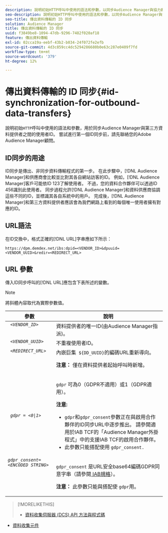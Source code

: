 ```yaml
---
description: 說明初始HTTP呼叫中使用的語法和參數，以同步Audience Manager與協力廠商資料提供者之間的使用者ID。 嘗試進行第一個ID同步前，請先聯絡您的Adobe Audience Manager顧問。
seo-description: 說明初始HTTP呼叫中使用的語法和參數，以同步Audience Manager與協力廠商資料提供者之間的使用者ID。 嘗試進行第一個ID同步前，請先聯絡您的Adobe Audience Manager顧問。
seo-title: 傳出資料傳輸的 ID 同步
solution: Audience Manager
title: 傳出資料傳輸的 ID 同步
uuid: f3849be8-1094-47db-9296-7482f020af18
feature: 傳出資料傳輸
exl-id: 02cca19a-eebf-43b2-b034-24f072fe2efb
source-git-commit: 4d3c859cc4dc5294286680b0e63c287e0409f7fd
workflow-type: tm+mt
source-wordcount: '379'
ht-degree: 12%

---
```


# 傳出資料傳輸的 ID 同步{#id-synchronization-for-outbound-data-transfers}

說明初始`HTTP`呼叫中使用的語法和參數，用於同步Audience Manager與第三方資料提供者之間的使用者ID。 嘗試進行第一個ID同步前，請先聯絡您的Adobe Audience Manager顧問。

<!-- c_id_sync_out.xml -->

## ID同步的用途

ID同步是傳出、非同步資料傳輸程式的第一步。 在此步驟中，[!DNL Audience Manager]和供應商會比較並比對其各自網站訪客的ID。 例如，[!DNL Audience Manager]客戶可能依ID 123了解使用者。 不過，您的資料合作夥伴可以透過ID 456識別此使用者。 同步過程允許[!DNL Audience Manager]和資料供應商協調這些不同的ID，並標識其各自系統中的用戶。 完成後，[!DNL Audience Manager]和第三方資料提供者應該會為我們網路上看到的每個唯一使用者擁有對應的ID。

## URL語法

在ID交換中，格式正確的[!DNL URL]字串應如下所示：

```
https://dpm.demdex.net/ibs:dpid=<VENDOR_ID>&dpuuid=<VENDOR_UUID>&redir=<REDIRECT_URL>
```

## URL 參數

傳入ID同步呼叫的[!DNL URL]應包含下表所述的變數。

>[!NOTE]
>
>將斜體內容取代為實際參數值。

<table id="table_EB9F4246E2A34ABB8ED06EA458EB186F"> 
 <thead> 
  <tr> 
   <th colname="col1" class="entry"> 參數 </th> 
   <th colname="col2" class="entry"> 說明 </th> 
  </tr> 
 </thead>
 <tbody> 
  <tr valign="top"> 
   <td colname="col1"> <code> <i>&lt;VENDOR_ID&gt;</i> </code> </td> 
   <td colname="col2">資料提供者的唯一ID(由<span class="keyword">Audience Manager</span>指派)。 </td> 
  </tr> 
  <tr valign="top"> 
   <td colname="col1"> <code> <i>&lt;VENDOR_UUID&gt;</i> </code> </td> 
   <td colname="col2"> 不重複使用者ID。 </td> 
  </tr> 
  <tr valign="top"> 
   <td colname="col1"> <code> <i>&lt;REDIRECT_URL&gt;</i> </code> </td> 
   <td colname="col2">內嵌巨集<code> ${DD_UUID}</code>的編碼URL重新導向。 <p><b>注意：</b> 僅在資料提供者起始呼叫時新增。 </p> </td> 
  </tr> 
    </tr> 
  <tr> 
   <td colname="col1"> <code> <i>gdpr = &lt;0|1&gt;</i> </code> </td> 
   <td colname="col2"> <p><code>gdpr</code> 可為0（GDPR不適用）或1（GDPR適用）。</p><p><b>注意:</b> <ul><li><code>gdpr</code>和<code>gdpr_consent</code>參數正在與啟用合作夥伴的ID同步URL中逐步推出。 請參閱適用於IAB TCF的「Audience Manager外掛程式」中的支援IAB TCF的啟用合作夥伴。</a><a href="../../overview/data-security-and-privacy/aam-iab-plugin.md#aam-activation-partners"></a></li><li>此參數只能搭配使用 <code>gdpr_consent.</code></li></ul></p></td>
  </tr> 
    </tr> 
  <tr valign="top"> 
   <td colname="col1"> <code><i>gdpr_consent=&lt;ENCODED STRING&gt;</i> </code> </td> 
   <td colname="col2"><p><code>gdpr_consent</code> 是URL安全base64編碼GDPR同意字串（請參閱<a href="https://github.com/InteractiveAdvertisingBureau/GDPR-Transparency-and-Consent-Framework/blob/master/URL-based%20Consent%20Passing_%20Framework%20Guidance.md#specifications" format="http" scope="external"> IAB規格</a>）。</p><p><b>注意：</b> 此參數只能與搭配使 <code>gdpr</code>用。</p> </td> 
  </tr> 
 </tbody> 
</table>

>[!MORELIKETHIS]
>
>* [資料收集伺服器 (DCS) API 方法與程式碼](../../api/dcs-intro/dcs-event-calls/dcs-event-calls.md)
* [資料收集元件](../../reference/system-components/components-data-collection.md)

